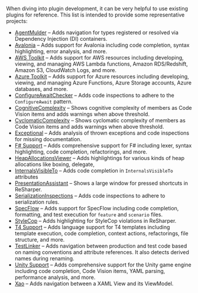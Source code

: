 [//]: # (title: Open-Source Plugins)

When diving into plugin development, it can be very helpful to use existing plugins for reference. This list is intended to provide some representative projects:

* [AgentMulder](https://github.com/ERNICommunity/AgentMulder/) – Adds navigation for types registered or resolved via Dependency Injection (DI) containers.
* [Avalonia](https://github.com/ForNeVeR/AvaloniaRider) – Adds support for Avalonia including code completion, syntax highlighting, error analysis, and more.
* [AWS Toolkit](https://github.com/aws/aws-toolkit-jetbrains) – Adds support for AWS resources including developing, viewing, and managing AWS Lambda functions, Amazon RDS/Redshift, Amazon S3, CloudWatch Logs, and more.
* [Azure Toolkit](https://github.com/JetBrains/azure-tools-for-intellij) – Adds support for Azure resources including developing, viewing, and managing Azure Functions, Azure Storage accounts, Azure databases, and more.
* [ConfigureAwaitChecker](https://github.com/aelij/ConfigureAwaitChecker/) – Adds code inspections to adhere to the `ConfigureAwait` pattern.
* [CognitiveComplexity](https://github.com/matkoch/resharper-cognitivecomplexity/) – Shows cognitive complexity of members as Code Vision items and adds warnings when above threshold. 
* [CyclomaticComplexity](https://github.com/JetBrains/resharper-cyclomatic-complexity/) – Shows cyclomatic complexity of members as Code Vision items and adds warnings when above threshold.
* [Exceptional](https://github.com/CSharpAnalyzers/ExceptionalReSharper/) – Adds analysis of thrown exceptions and code inspections for missing documentation.
* [F# Support](https://github.com/JetBrains/fsharp-support) – Adds comprehensive support for F# including lexer, syntax highlighting, code completion, refactorings, and more.
* [HeapAllocationsViewer](https://github.com/citizenmatt/resharper-heapview/) – Adds highlightings for various kinds of heap allocations like boxing, delegate, 
* [InternalsVisibleTo](https://github.com/hmemcpy/ReSharper.InternalsVisibleTo/) – Adds code completion in `InternalsVisibleTo` attributes
* [PresentationAssistant](https://github.com/JetBrains/resharper-presentation-assistant/) – Shows a large window for pressed shortcuts in ReSharper.
* [SerializationInspections](https://github.com/matkoch/SerializationInspections/) – Adds code inspections to adhere to serialization rules.
* [SpecFlow](https://github.com/SpecFlowOSS/SpecFlow.Rider) – Adds support for SpecFlow including code completion, formatting, and test execution for `feature` and `scenario` files.
* [StyleCop](https://github.com/StyleCop/StyleCop.ReSharper/) – Adds highlighting for StyleCop violations in ReSharper.
* [T4 Support](https://github.com/JetBrains/ForTea) – Adds language support for T4 templates including template execution, code completion, context actions, refactorings, file structure, and more.
* [TestLinker](https://github.com/matkoch/resharper-testlinker) – Adds navigation between production and test code based on naming conventions and attribute references. It also detects derived names during renaming.
* [Unity Support](https://github.com/JetBrains/resharper-unity) – Adds comprehensive support for the Unity game engine including code completion, Code Vision items, YAML parsing, performance analysis, and more.
* [Xao](https://github.com/hmemcpy/ReSharper.Xao/) – Adds navigation between a XAML View and its ViewModel.
